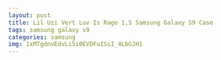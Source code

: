 ```yaml
---
layout: post
title: Lil Uzi Vert Luv Is Rage 1,5 Samsung Galaxy S9 Case
tags: samsung galaxy s9
categories: samsung
img: 1xMTgdnvEdvLi5i0EVDFuISsI_4LbGJH1
---
```


